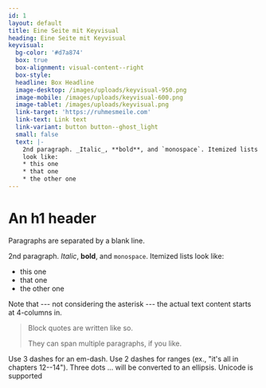 ```yaml
---
id: 1
layout: default
title: Eine Seite mit Keyvisual
heading: Eine Seite mit Keyvisual
keyvisual:
  bg-color: '#d7a874'
  box: true
  box-alignment: visual-content--right
  box-style: 
  headline: Box Headline
  image-desktop: /images/uploads/keyvisual-950.png
  image-mobile: /images/uploads/keyvisual-600.png
  image-tablet: /images/uploads/keyvisual.png
  link-target: 'https://ruhmesmeile.com'
  link-text: Link text
  link-variant: button button--ghost_light
  small: false
  text: |-
    2nd paragraph. _Italic_, **bold**, and `monospace`. Itemized lists
    look like:
    * this one
    * that one
    * the other one
---
```

An h1 header
============

Paragraphs are separated by a blank line.

2nd paragraph. *Italic*, **bold**, and `monospace`. Itemized lists
look like:

  * this one
  * that one
  * the other one

Note that --- not considering the asterisk --- the actual text
content starts at 4-columns in.

> Block quotes are
> written like so.
>
> They can span multiple paragraphs,
> if you like.

Use 3 dashes for an em-dash. Use 2 dashes for ranges (ex., "it's all
in chapters 12--14"). Three dots ... will be converted to an ellipsis.
Unicode is supported
